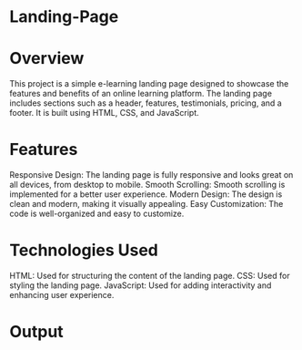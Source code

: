 # Landing-Page

# Overview
This project is a simple e-learning landing page designed to showcase the features and benefits of an online learning platform. The landing page includes sections such as a header, features, testimonials, pricing, and a footer. It is built using HTML, CSS, and JavaScript.

# Features
Responsive Design: The landing page is fully responsive and looks great on all devices, from desktop to mobile.
Smooth Scrolling: Smooth scrolling is implemented for a better user experience.
Modern Design: The design is clean and modern, making it visually appealing.
Easy Customization: The code is well-organized and easy to customize.

# Technologies Used
HTML: Used for structuring the content of the landing page.
CSS: Used for styling the landing page.
JavaScript: Used for adding interactivity and enhancing user experience.

# Output

